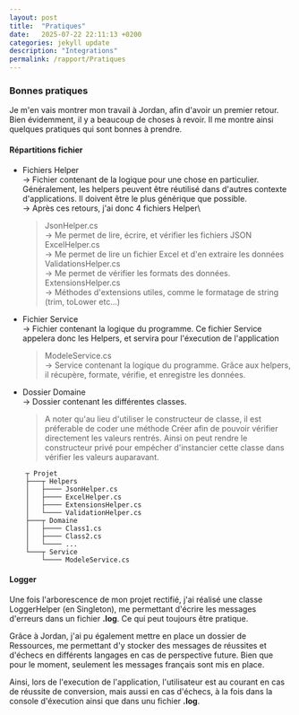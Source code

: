 ```yaml
---
layout: post
title:  "Pratiques"
date:   2025-07-22 22:11:13 +0200
categories: jekyll update
description: "Integrations"
permalink: /rapport/Pratiques
---
```


### Bonnes pratiques

Je m'en vais montrer mon travail à Jordan, afin d'avoir un premier retour.\
Bien évidemment, il y a beaucoup de choses à revoir. Il me montre ainsi quelques pratiques qui sont bonnes à prendre.

#### Répartitions fichier

- Fichiers Helper\
  -> Fichier contenant de la logique pour une chose en particulier. Généralement, les helpers peuvent être réutilisé dans d'autres contexte d'applications. Il doivent être le plus générique que possible.\
  -> Après ces retours, j'ai donc 4 fichiers Helper\
  > JsonHelper.cs\
    -> Me permet de lire, écrire, et vérifier les fichiers JSON\
    > ExcelHelper.cs\
    -> Me permet de lire un fichier Excel et d'en extraire les données\
    > ValidationsHelper.cs\
    -> Me permet de vérifier les formats des données.\
    > ExtensionsHelper.cs\
    -> Méthodes d'extensions utiles, comme le formatage de string (trim, toLower etc...)

- Fichier Service\
  -> Fichier contenant la logique du programme. Ce fichier Service appelera donc les Helpers, et servira pour l'éxecution de l'application
  > ModeleService.cs\
  -> Service contenant la logique du programme. Grâce aux helpers, il récupère, formate, vérifie, et enregistre les données.
- Dossier Domaine\
  -> Dossier contenant les différentes classes. 
  >A noter qu'au lieu d'utiliser le constructeur de classe, il est préferable de coder une méthode Créer afin de pouvoir vérifier directement les valeurs rentrés. Ainsi on peut rendre le constructeur privé pour empécher d'instancier cette classe dans vérifier les valeurs auparavant.


```
    ┬ Projet
    ├───┬ Helpers
    │   ├──── JsonHelper.cs
    │   ├──── ExcelHelper.cs
    │   ├──── ExtensionsHelper.cs
    │   └──── ValidationHelper.cs
    ├───┬ Domaine
    │   ├──── Class1.cs
    │   ├──── Class2.cs
    │   └──── ...
    └───┬ Service
        └──── ModeleService.cs
```

#### Logger

Une fois l'arborescence de mon projet rectifié, j'ai réalisé une classe LoggerHelper (en Singleton), me permettant d'écrire les messages d'erreurs dans un fichier **.log**. Ce qui peut toujours être pratique.

Grâce à Jordan, j'ai pu également mettre en place un dossier de Ressources, me permettant d'y stocker des messages de réussites et d'échecs en différents langages en cas de perspective future. Bien que pour le moment, seulement les messages français sont mis en place.

Ainsi, lors de l'execution de l'application, l'utilisateur est au courant en cas de réussite de conversion, mais aussi en cas d'échecs, à la fois dans la console d'éxecution ainsi que dans unu fichier **.log**.